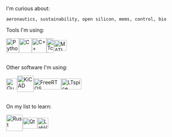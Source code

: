 I'm curious about: 
```
aeronautics, sustainability, open silicon, mems, control, bio
```

Tools I'm using:
<!-- Programing languages -->
<div id="programming-lang" style="display: flex; align-items: center;">
    <img align="center" alt="Python" title="Python" height="40" width="35" src="https://github.com/luccareinehr/luccareinehr/assets/75084099/75fee13b-f02a-40a7-a899-3c16876d197a" href="">
    <img align="center" alt="C" title="C" height="40" width="35" src="https://github.com/luccareinehr/luccareinehr/assets/75084099/19d2fe7e-8c41-4550-8b05-7826800f64aa">
    <img align="center" alt="C++" title="C++" height="40" width="40" src="https://github.com/luccareinehr/luccareinehr/assets/75084099/cf725903-23bf-45bb-bf54-47e261e7df09">
    <img align="center" alt="Tcl" title="Tcl" height="40" width="20" src="https://github.com/luccareinehr/luccareinehr/assets/75084099/5d25404a-d3b9-43c3-987b-7ed6f313edfa">
    <img align="center" alt="MATLAB" title="MATLAB" height="30" width="35" src="https://github.com/luccareinehr/luccareinehr/assets/75084099/fe9a7b68-77df-4d3b-a887-8d0478d48d8d">
</div>
</br>

Other software I'm using:
<!-- Software tools -->
<div id="software-tools" style="display: flex; align-items: center;">
    <img align="center" alt="Quartus" title="Quartus" height="30" width="30" src="https://github.com/luccareinehr/luccareinehr/assets/75084099/6faa17c7-0484-43ce-9c19-ec42812e32a7">  
    <img align="center" alt="KiCAD" title="KiCAD" height="45" width="45" src="https://github.com/luccareinehr/luccareinehr/assets/75084099/a8ceeecc-7de3-4bb3-b55e-0ac547d350a0">
    <img align="center" alt="FreeRTOS" title="FreeRTOS" height="30" width="75" src="https://github.com/luccareinehr/luccareinehr/assets/75084099/95bf6aa8-04be-4365-a8b5-c5d342d448c8">
    <img align="center" alt="LTspice" title="LTspice" height="30" width="55" src="https://github.com/luccareinehr/luccareinehr/assets/75084099/6dbfcd7b-534a-45c2-828f-540bd202b7f3">
</div>
</br>

On my list to learn:
<!-- Software I want to learn -->
<div id="software-tools" style="display: flex; align-items: center;">
    <img align="center" alt="Rust" title="Rust" heigh title="Python"t="35" width="45" src="https://github.com/luccareinehr/luccareinehr/assets/75084099/65b4412b-0240-4b7b-ae80-a8587f036fc2">
    <img align="center" alt="Qt" title="Qt" height="30" width="40" src="https://github.com/luccareinehr/luccareinehr/assets/75084099/bd01cdb1-4b41-48f6-bb4a-3402e25336be">
    <img align="center" alt="LabView" title="LabView" height="30" width="30" src="https://github.com/luccareinehr/luccareinehr/assets/75084099/417502b6-8cd4-4e7c-8058-c0383d82122d">
</div>
